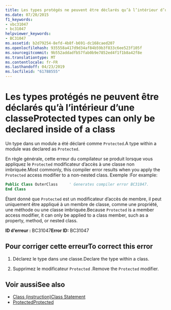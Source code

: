 ```yaml
---
title: Les types protégés ne peuvent être déclarés qu’à l’intérieur d’une classe
ms.date: 07/20/2015
f1_keywords:
- vbc31047
- bc31047
helpviewer_keywords:
- BC31047
ms.assetid: b2d79254-8efd-4b8f-b691-dc168caed207
ms.openlocfilehash: 935558a417d9d34af84b59b3f833c6ee523f105f
ms.sourcegitcommit: 9b552addadfb57fab0b9e7852ed4f1f1b8a42f8e
ms.translationtype: MT
ms.contentlocale: fr-FR
ms.lasthandoff: 04/23/2019
ms.locfileid: "61788555"
---
```

# <a name="protected-types-can-only-be-declared-inside-of-a-class"></a><span data-ttu-id="da06d-102">Les types protégés ne peuvent être déclarés qu’à l’intérieur d’une classe</span><span class="sxs-lookup"><span data-stu-id="da06d-102">Protected types can only be declared inside of a class</span></span>
<span data-ttu-id="da06d-103">Un type dans un module a été déclaré comme `Protected`.</span><span class="sxs-lookup"><span data-stu-id="da06d-103">A type within a module was declared as `Protected`.</span></span>

<span data-ttu-id="da06d-104">En règle générale, cette erreur du compilateur se produit lorsque vous appliquez le `Protected` modificateur d’accès à une classe non imbriquée.</span><span class="sxs-lookup"><span data-stu-id="da06d-104">Most commonly, this compiler error results when you apply the `Protected` access modifier to a non-nested class.</span></span> <span data-ttu-id="da06d-105">Exemple :</span><span class="sxs-lookup"><span data-stu-id="da06d-105">For example:</span></span>

```vb
Public Class OuterClass     ' Generates compiler error BC31047.
End Class
```

<span data-ttu-id="da06d-106">Étant donné que `Protected` est un modificateur d’accès de membre, il peut uniquement être appliqué à un membre de classe, comme une propriété, une méthode ou une classe imbriquée.</span><span class="sxs-lookup"><span data-stu-id="da06d-106">Because `Protected` is a member access modifier, it can only be applied to a class member, such as a property, method, or nested class.</span></span> 
 
 <span data-ttu-id="da06d-107">**ID d’erreur :** BC31047</span><span class="sxs-lookup"><span data-stu-id="da06d-107">**Error ID:** BC31047</span></span>  
  
## <a name="to-correct-this-error"></a><span data-ttu-id="da06d-108">Pour corriger cette erreur</span><span class="sxs-lookup"><span data-stu-id="da06d-108">To correct this error</span></span>  
  
1. <span data-ttu-id="da06d-109">Déclarez le type dans une classe.</span><span class="sxs-lookup"><span data-stu-id="da06d-109">Declare the type within a class.</span></span>  
  
2. <span data-ttu-id="da06d-110">Supprimez le modificateur `Protected` .</span><span class="sxs-lookup"><span data-stu-id="da06d-110">Remove the `Protected` modifier.</span></span>  
  
## <a name="see-also"></a><span data-ttu-id="da06d-111">Voir aussi</span><span class="sxs-lookup"><span data-stu-id="da06d-111">See also</span></span>

- [<span data-ttu-id="da06d-112">Class (instruction)</span><span class="sxs-lookup"><span data-stu-id="da06d-112">Class Statement</span></span>](../../visual-basic/language-reference/statements/class-statement.md)
- [<span data-ttu-id="da06d-113">Protected</span><span class="sxs-lookup"><span data-stu-id="da06d-113">Protected</span></span>](../../visual-basic/language-reference/modifiers/protected.md)
